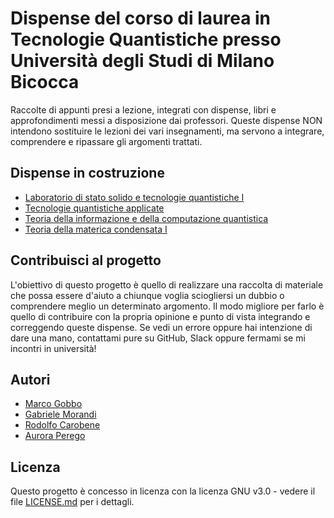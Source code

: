 # Dispense del corso di laurea in Tecnologie Quantistiche presso Università degli Studi di Milano Bicocca

Raccolte di appunti presi a lezione, integrati con dispense, libri e approfondimenti messi a disposizione dai professori. Queste dispense NON intendono sostituire le lezioni dei vari insegnamenti, ma servono a integrare, comprendere e ripassare gli argomenti trattati. 

## Dispense in costruzione

* [Laboratorio di stato solido e tecnologie quantistiche I](https://github.com/marcogobbo/tecnologie-quantistiche/tree/main/laboratorio-di-stato-solido-e-tecnologie-quantistiche-I)
* [Tecnologie quantistiche applicate](https://github.com/marcogobbo/tecnologie-quantistiche/tree/main/tecnologie-quantistiche-applicate)
* [Teoria della informazione e della computazione quantistica](https://github.com/marcogobbo/tecnologie-quantistiche/tree/main/teoria-della-informazione-e-della-computazione-quantistica)
* [Teoria della materica condensata I](https://github.com/marcogobbo/tecnologie-quantistiche/tree/main/teoria-della-materia-condensata-I)


## Contribuisci al progetto

L'obiettivo di questo progetto è quello di realizzare una raccolta di materiale che possa essere d'aiuto a chiunque voglia sciogliersi un dubbio o comprendere meglio un determinato argomento. Il modo migliore per farlo è quello di contribuire con la propria opinione e punto di vista integrando e correggendo queste dispense. Se vedi un errore oppure hai intenzione di dare una mano, contattami pure su GitHub, Slack oppure fermami se mi incontri in università!

## Autori

* [Marco Gobbo](https://github.com/marcogobbo)
* [Gabriele Morandi](https://github.com/GabboM98)
* [Rodolfo Carobene](https://github.com/rodolfocarobene)
* [Aurora Perego](https://github.com/AuroraPerego)

## Licenza

Questo progetto è concesso in licenza con la licenza GNU v3.0 - vedere il file [LICENSE.md](https://github.com/marcogobbo/tecnologie-quantistiche/blob/main/LICENSE) per i dettagli.
